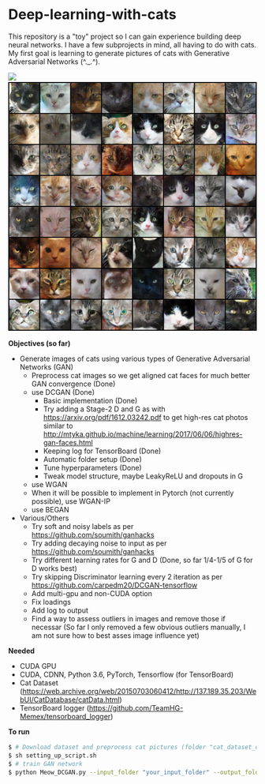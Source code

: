 # Deep-learning-with-cats

This repository is a "toy" project so I can gain experience building deep neural networks. I have a few subprojects in mind, all having to do with cats. My first goal is learning to generate pictures of cats with Generative Adversarial Networks (^._.^). 

![](/images/DCGAN_220epochs.gif)
![](/images/DCGAN_209epoch.png)

**Objectives (so far)**
* Generate images of cats using various types of Generative Adversarial Networks (GAN)
  * Preprocess cat images so we get aligned cat faces for much better GAN convergence (Done)
  * use DCGAN (Done)
    * Basic implementation (Done)
    * Try adding a Stage-2 D and G as with https://arxiv.org/pdf/1612.03242.pdf to get high-res cat photos similar to http://mtyka.github.io/machine/learning/2017/06/06/highres-gan-faces.html
    * Keeping log for TensorBoard (Done)
    * Automatic folder setup (Done)
    * Tune hyperparameters (Done)
    * Tweak model structure, maybe LeakyReLU and dropouts in G
  * use WGAN
  * When it will be possible to implement in Pytorch (not currently possible), use WGAN-IP
  * use BEGAN
* Various/Others
  * Try soft and noisy labels as per https://github.com/soumith/ganhacks
  * Try adding decaying noise to input as per https://github.com/soumith/ganhacks
  * Try different learning rates for G and D (Done, so far 1/4-1/5 of G for D works best)
  * Try skipping Discriminator learning every 2 iteration as per https://github.com/carpedm20/DCGAN-tensorflow
  * Add multi-gpu and non-CUDA option
  * Fix loadings
  * Add log to output
  * Find a way to assess outliers in images and remove those if necessar (So far I only removed a few obvious outliers manually, I am not sure how to best asses image influence yet)
  
**Needed**

* CUDA GPU
* CUDA, CDNN, Python 3.6, PyTorch, Tensorflow (for TensorBoard)
* Cat Dataset (https://web.archive.org/web/20150703060412/http://137.189.35.203/WebUI/CatDatabase/catData.html)
* TensorBoard logger (https://github.com/TeamHG-Memex/tensorboard_logger)

**To run**
```bash
$ # Download dataset and preprocess cat pictures (folder "cat_dataset_output" contains the cat faces)
$ sh setting_up_script.sh
$ # train GAN network
$ python Meow_DCGAN.py --input_folder "your_input_folder" --output_folder "your_output_folder"
```
